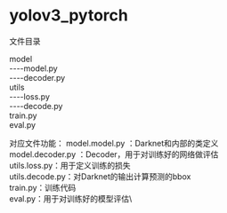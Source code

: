 # yolov3_pytorch

文件目录

model\
----model.py\
----decoder.py\
utils\
----loss.py\
----decode.py\
train.py\
eval.py

对应文件功能：
model.model.py ：Darknet和内部的类定义\
model.decoder.py ：Decoder，用于对训练好的网络做评估\
utils.loss.py：用于定义训练的损失\
utils.decode.py：对Darknet的输出计算预测的bbox\
train.py：训练代码\
eval.py：用于对训练好的模型评估\
